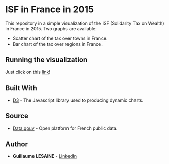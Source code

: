 # ISF in France in 2015

This repository in a simple visualization of the ISF (Solidarity Tax on Wealth) in France in 2015. Two graphs are available:
* Scatter chart of the tax over towns in France. 
* Bar chart of the tax over regions in France.

## Running the visualization

Just click on this [link](https://glesaine.github.io/projet-visu-isf2015/)!

## Built With

* [D3](https://d3js.org/) - The Javascript library used to producing dynamic charts.

## Source

* [Data.gouv](https://www.data.gouv.fr/en/datasets/impot-de-solidarite-sur-la-fortune/#_) - Open platform for French public data.

## Author

* **Guillaume LESAINE** - [LinkedIn](https://www.linkedin.com/in/guillaume-lesaine/)
